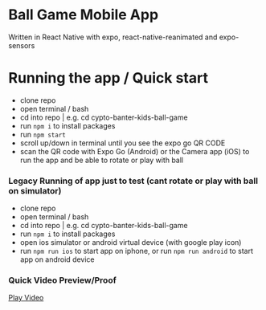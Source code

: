 # Ball Game Mobile App
Written in React Native with expo, react-native-reanimated and expo-sensors

# Running the app / Quick start
- clone repo
- open terminal / bash
- cd into repo | e.g. cd cypto-banter-kids-ball-game
- run `npm i` to install packages
- run `npm start`
- scroll up/down in terminal until you see the expo go QR CODE
- scan the QR code with Expo Go (Android) or the Camera app (iOS) to run the app and be able to rotate or play with ball

### Legacy Running of app just to test (cant rotate or play with ball on simulator)
- clone repo
- open terminal / bash
- cd into repo | e.g. cd cypto-banter-kids-ball-game
- run `npm i` to install packages
- open ios simulator or android virtual device (with google play icon)
- run `npm run ios` to start app on iphone, or run `npm run android` to start app on android device

### Quick Video Preview/Proof
[Play Video](https://i.imgur.com/kmWzPf8.mp4)
